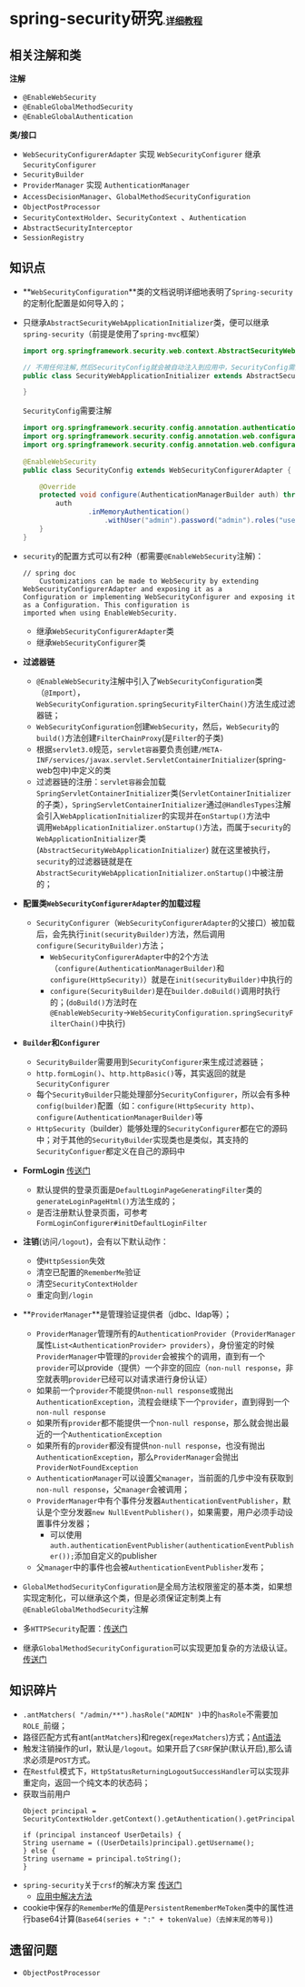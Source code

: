 # spring-security研究<small><small><small>.[详细教程](http://www.tianshouzhi.com/api/tutorials/spring_security_4/250)</small></small></small>
## 相关注解和类
**注解**
* `@EnableWebSecurity`
* `@EnableGlobalMethodSecurity`
* `@EnableGlobalAuthentication`  

**类/接口**
* `WebSecurityConfigurerAdapter` 实现 `WebSecurityConfigurer` 继承 `SecurityConfigurer`
* `SecurityBuilder`
* `ProviderManager` 实现 `AuthenticationManager`
* `AccessDecisionManager`、`GlobalMethodSecurityConfiguration`
* `ObjectPostProcessor`
* `SecurityContextHolder`、`SecurityContext `、`Authentication`
* `AbstractSecurityInterceptor`
* `SessionRegistry`


## 知识点
* **`WebSecurityConfiguration`**类的文档说明详细地表明了`Spring-security`的定制化配置是如何导入的；
* 只继承`AbstractSecurityWebApplicationInitializer`类，便可以继承`spring-security`（前提是使用了`spring-mvc`框架）  

    ```java
    import org.springframework.security.web.context.AbstractSecurityWebApplicationInitializer;  

    // 不用任何注解,然后SecurityConfig就会被自动注入到应用中，SecurityConfig需要注解
    public class SecurityWebApplicationInitializer extends AbstractSecurityWebApplicationInitializer {
    
    }
    ```
    `SecurityConfig`需要注解
    ```java
    import org.springframework.security.config.annotation.authentication.builders.AuthenticationManagerBuilder;
    import org.springframework.security.config.annotation.web.configuration.EnableWebSecurity;
    import org.springframework.security.config.annotation.web.configuration.WebSecurityConfigurerAdapter;
      
    @EnableWebSecurity
    public class SecurityConfig extends WebSecurityConfigurerAdapter {
    
        @Override
        protected void configure(AuthenticationManagerBuilder auth) throws Exception {
            auth
                    .inMemoryAuthentication()
                        .withUser("admin").password("admin").roles("user");
        }
    }
    ```
    
* `security`的配置方式可以有2种（都需要`@EnableWebSecurity`注解)：  
    ```
    // spring doc
        Customizations can be made to WebSecurity by extending WebSecurityConfigurerAdapter and exposing it as a   
    Configuration or implementing WebSecurityConfigurer and exposing it as a Configuration. This configuration is 
    imported when using EnableWebSecurity.
  ```
  * 继承`WebSecurityConfigurerAdapter`类
  * 继承`WebSecurityConfigurer`类  
  
* **过滤器链** 
  * `@EnableWebSecurity`注解中引入了`WebSecurityConfiguration`类（`@Import`），`WebSecurityConfiguration.springSecurityFilterChain()`方法生成过滤器链；
  * `WebSecurityConfiguration`创建`WebSecurity`，然后，`WebSecurity`的`build()`方法创建`FilterChainProxy`(是`Filter`的子类)
  * 根据`servlet3.0`规范，`servlet容器`要负责创建`/META-INF/services/javax.servlet.ServletContainerInitializer`(spring-web包中)中定义的类
  * 过滤器链的注册：`servlet容器`会加载`SpringServletContainerInitializer`类(`ServletContainerInitializer`的子类），`SpringServletContainerInitializer`通过`@HandlesTypes`注解会引入`WebApplicationInitializer`的实现并在`onStartup()`方法中  
  调用`WebApplicationInitializer.onStartup()`方法，而属于`security`的`WebApplicationInitializer`类(`AbstractSecurityWebApplicationInitializer`) 就在这里被执行，`security`的过滤器链就是在`AbstractSecurityWebApplicationInitializer.onStartup()`中被注册的；
  
* **配置类`WebSecurityConfigurerAdapter`的加载过程**  
  * `SecurityConfigurer`（`WebSecurityConfigurerAdapter`的父接口）被加载后，会先执行`init(securityBuilder)`方法，然后调用`configure(SecurityBuilder)`方法；  
     * `WebSecurityConfigurerAdapter`中的2个方法（`configure(AuthenticationManagerBuilder)`和`configure(HttpSecurity)`）就是在`init(securityBuilder)`中执行的
     * `configure(SecurityBuilder)`是在`builder.doBuild()`调用时执行的；(`doBuild()`方法时在`@EnableWebSecurity`→`WebSecurityConfiguration.springSecurityFilterChain()`中执行)
     
* **`Builder`和`Configurer`**  
  * `SecurityBuilder`需要用到`SecurityConfigurer`来生成过滤器链；
  * `http.formLogin()`、`http.httpBasic()`等，其实返回的就是`SecurityConfigurer`
  * 每个`SecurityBuilder`只能处理部分`SecurityConfigurer`，所以会有多种`config(builder)`配置（如：`configure(HttpSecurity http)`、`configure(AuthenticationManagerBuilder)`等
  * `HttpSecurity`（builder）能够处理的`SecurityConfigurer`都在它的源码中；对于其他的`SecurityBuilder`实现类也是类似，其支持的`SecurityConfiguer`都定义在自己的源码中
  
* **FormLogin** [传送门](http://www.tianshouzhi.com/api/tutorials/spring_security_4/265)
  * 默认提供的登录页面是`DefaultLoginPageGeneratingFilter`类的`generateLoginPageHtml()`方法生成的；
  * 是否注册默认登录页面，可参考`FormLoginConfigurer#initDefaultLoginFilter`

* **注销**(访问`/logout`)，会有以下默认动作：  
  * 使`HttpSession`失效
  * 清空已配置的`RememberMe`验证
  * 清空`SecurityContextHolder`
  * 重定向到`/login`
  
* **`ProviderManager`**是管理验证提供者（jdbc、ldap等）；  
  * `ProviderManager`管理所有的`AuthenticationProvider`（`ProviderManager`属性`List<AuthenticationProvider> providers`），身份鉴定的时候`ProviderManager`中管理的`provider`会被挨个的调用，直到有一个`provider`可以provide（提供）一个非空的回应（`non-null response`，非空就表明`provider`已经可以对请求进行身份认证）
  * 如果前一个`provider`不能提供`non-null response`或抛出`AuthenticationException`，流程会继续下一个`provider`，直到得到一个`non-null response`
  * 如果所有`provider`都不能提供一个`non-null response`，那么就会抛出最近的一个`AuthenticationException`
  * 如果所有的`provider`都没有提供`non-null response`，也没有抛出`AuthenticationException`，那么`ProviderManager`会抛出`ProviderNotFoundException`
  * `AuthenticationManager`可以设置父`manager`，当前面的几步中没有获取到`non-null response`，父`manager`会被调用；
  * `ProviderManager`中有个事件分发器`AuthenticationEventPublisher`，默认是个空分发器`new NullEventPublisher()`，如果需要，用户必须手动设置事件分发器；
    * 可以使用`auth.authenticationEventPublisher(authenticationEventPublisher());`添加自定义的publisher
  * 父`manager`中的事件也会被`AuthenticationEventPublisher`发布；
  
* `GlobalMethodSecurityConfiguration`是全局方法权限鉴定的基本类，如果想实现定制化，可以继承这个类，但是必须保证定制类上有`@EnableGlobalMethodSecurity`注解
* 多`HTTPSecurity`配置：[传送门](http://www.tianshouzhi.com/api/tutorials/spring_security_4/268)
* 继承`GlobalMethodSecurityConfiguration`可以实现更加复杂的方法级认证。[传送门](http://www.tianshouzhi.com/api/tutorials/spring_security_4/269)
  
## 知识碎片
* `.antMatchers( "/admin/**").hasRole("ADMIN" )`中的`hasRole`不需要加`ROLE_`前缀；
* 路径匹配方式有ant(`antMatchers`)和regex(`regexMatchers`)方式；[Ant语法](http://www.tianshouzhi.com/api/tutorials/spring_security_4/293)
* 触发注销操作的url，默认是`/logout`。如果开启了`CSRF`保护(默认开启),那么请求必须是`POST`方式。
* 在`Restful`模式下，`HttpStatusReturningLogoutSuccessHandler`可以实现非重定向，返回一个纯文本的状态码；
* 获取当前用户  
    ```
    Object principal = SecurityContextHolder.getContext().getAuthentication().getPrincipal();
     
    if (principal instanceof UserDetails) {
    String username = ((UserDetails)principal).getUsername();
    } else {
    String username = principal.toString();
    }
    ```
* `spring-security`关于`crsf`的解决方案  [传送门](https://blog.csdn.net/u012373815/article/details/55047285)
  * [应用中解决方法](https://www.jianshu.com/p/9a7b8b441b24)
* cookie中保存的`RememberMe`的值是`PersistentRememberMeToken`类中的属性进行base64计算(`Base64(series + ":" + tokenValue)（去掉末尾的等号)`)

## 遗留问题
* `ObjectPostProcessor`